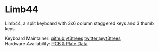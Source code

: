 # Limb44
Limb44, a split keyboard with 3x6 column staggered keys and 3 thumb keys.

Keyboard Maintainer: [github:yt3trees](https://github.com/yt3trees/)  [twitter:@yt3trees](https://twitter.com/yt3trees)  
Hardware Availability: [PCB & Plate Data](https://github.com/yt3trees/limb44)
